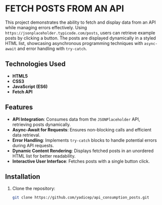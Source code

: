 # **FETCH POSTS FROM AN API**

This project demonstrates the ability to fetch and display data from an API while managing errors effectively. Using `https://jsonplaceholder.typicode.com/posts`, users can retrieve example posts by clicking a button. The posts are displayed dynamically in a styled HTML list, showcasing asynchronous programming techniques with `async-await` and error handling with `try-catch`.

## **Technologies Used**
- **HTML5**
- **CSS3**
- **JavaScript (ES6)**
- **Fetch API**


## **Features**
- **API Integration**: Consumes data from the `JSONPlaceholder` API, retrieving posts dynamically.
- **Async-Await for Requests**: Ensures non-blocking calls and efficient data retrieval.
- **Error Handling**: Implements `try-catch` blocks to handle potential errors during API requests.
- **Dynamic Content Rendering**: Displays fetched posts in an unordered HTML list for better readability.
- **Interactive User Interface**: Fetches posts with a single button click.

## **Installation**
1. Clone the repository:
   ```bash
   git clone https://github.com/yadicep/api_consumption_posts.git
